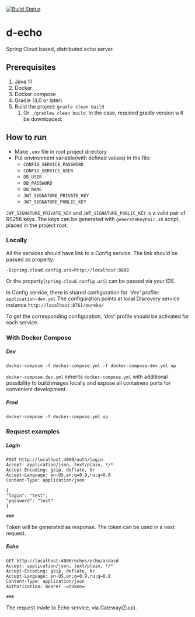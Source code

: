[![Build Status](https://travis-ci.com/itfobos/d-echo.svg?branch=master)](https://travis-ci.com/itfobos/d-echo)

# d-echo
Spring Cloud based, distributed echo server.

## Prerequisites
1. Java 11 
1. Docker
1. Docker compose
1. Gradle (4.0 or later)
1. Build the project: `gradle clean build`
   1. Or `./gradlew clean build`. In the case, required gradle version will be downloaded. 

## How to run 
- Make `.env` file in root project directory
- Put environment variable(with defined values) in the file: 
  - `CONFIG_SERVICE_PASSWORD`
  - `CONFIG_SERVICE_USER`
  - `DB_USER` 
  - `DB_PASSWORD`
  - `DB_NAME` 
  - `JWT_SIGNATURE_PRIVATE_KEY` 
  - `JWT_SIGNATURE_PUBLIC_KEY`

`JWT_SIGNATURE_PRIVATE_KEY` and `JWT_SIGNATURE_PUBLIC_KEY` is a valid pair of RS256 keys.
The keys can be generated with `generateKeyPair.sh` script, placed in the project root.


### Locally
All the services should have link to a Config service. The link should be passed as property:

`-Dspring.cloud.config.uri=http://localhost:8888`

Or the property(`spring.cloud.config.uri`) can be passed via your IDE. 

In Config service, there is shared configuration for _'dev'_ profile: `application-dev.yml`
The configuration points at local Discovery service instance `http://localhost:8761/eureka/`

To get the corresponding configuration, _'dev'_ profile should be activated for each service.
 
### With Docker Compose   
##### Dev
`docker-compose -f docker-compose.yml -f docker-compose-dev.yml up`

`docker-compose.dev.yml` inherits `docker-compose.yml` with additional possibility to build images locally 
and expose all containers ports for convenient development.

##### Prod
`docker-compose -f docker-compose.yml up`

### Request examples

##### Login
```http request
POST http://localhost:4000/auth/login
Accept: application/json, text/plain, */*
Accept-Encoding: gzip, deflate, br
Accept-Language: en-US,en;q=0.9,ru;q=0.8
Content-Type: application/json

{
"login": "test",
"password": "test"
}

###
```

Token will be generated as response. The token can be used in a next request.

##### Echo

```http request
GET http://localhost:4000/echos/echo/asdasd
Accept: application/json, text/plain, */*
Accept-Encoding: gzip, deflate, br
Accept-Language: en-US,en;q=0.9,ru;q=0.8
Content-Type: application/json
Authorization: Bearer -=token=-

###
```

The request made to Echo service, via Gateway(Zuul). 